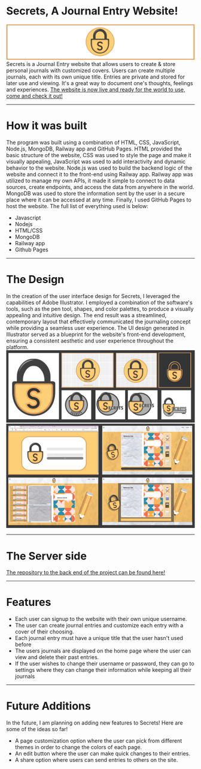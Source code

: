 # Secrets, A Journal Entry Website!
<img src="/images/artbmain-23.png" alt="Alt text" title="Optional title">
Secrets is a Journal Entry website that allows users to create &amp; store personal journals with customized covers. Users can create multiple journals, each with its own unique title. Entries are private and stored for later use and viewing. It's a great way to document one's thoughts, feelings and experiences. <a href = https://abdelrahmanmerdan.github.io/Secrets-Journal-Entry/> The website is now live and ready for the world to use, come and check it out! </a>

<hr>
<h1> How it was built </h1>
The program was built using a combination of HTML, CSS, JavaScript, Node.js, MongoDB, Railway app and GitHub Pages. HTML provided the basic structure of the website, CSS was used to style the page and make it visually appealing, JavaScript was used to add interactivity and dynamic behavior to the website. Node.js was used to build the backend logic of the website and connect it to the front-end using Railway app. Railway app was utilized to manage my own APIs, it made it simple to connect to data sources, create endpoints, and access the data from anywhere in the world. MongoDB was used to store the information sent by the user in a secure place where it can be accessed at any time. Finally, I used GitHub Pages to host the website. The full list of everything used is below:
<ul>
<li>Javascript</li>
<li>Nodejs</li>
<li>HTML/CSS</li>
<li>MongoDB</li>
<li>Railway app</li>
<li>Github Pages</li>
</ul>
<hr>
<h1> The Design </h1>
In the creation of the user interface design for Secrets, I leveraged the capabilities of Adobe Illustrator. I employed a combination of the software's tools, such as the pen tool, shapes, and color palettes, to produce a visually appealing and intuitive design. The end result was a streamlined, contemporary layout that effectively communicated the journaling concept while providing a seamless user experience. The UI design generated in Illustrator served as a blueprint for the website's front-end development, ensuring a consistent aesthetic and user experience throughout the platform.
<br>
<img src="/images/git artb2.JPG" alt="Alt text" title="Optional title">
<img src="/images/hitbrd 3.JPG" alt="Alt text" title="Optional title">
<hr>
<h1> The Server side</h1>
<a href = https://github.com/AbdelrahmanMerdan/Secrets-Server-Side> The repository to the back end of the project can be found here! </a>
<hr>
<h1> Features </h1>
<ul>

<li>Each user can signup to the website with their own unique username. </li>
<li>The user can create journal entries and customize each entry with a cover of their choosing.</li>
<li>Each journal entry must have a unique title that the user hasn't used before </li>
<li>The users journals are displayed on the home page where the user can view and delete their past entries.</li>
<li>If the user wishes to change their username or password, they can go to settings where they can change their information while keeping all their journals</li>
</ul>
<hr>
<h1> Future Additions </h1>
In the future, I am planning on adding new features to Secrets! Here are some of the ideas so far!
<ul>

<li> A page customization option where the user can pick from different themes in order to change the colors of each page.</li>
<li>An edit button where the user can make quick changes to their entries.</li>
<li> A share option where users can send entries to others on the site.</li>

</ul>

